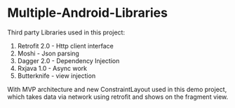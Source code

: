 # Multiple-Android-Libraries
Third party Libraries used in this project:
1.  Retrofit 2.0 - Http client interface
2.  Moshi - Json parsing
3.  Dagger 2.0 - Dependency Injection
4.  Rxjava 1.0 - Async work
5.  Butterknife - view injection

With MVP architecture and new ConstraintLayout used in this demo project, which takes data via network using retrofit and shows on the fragment view.




